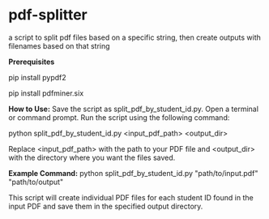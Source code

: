 # pdf-splitter
a script to split pdf files based on a specific string, then create outputs with filenames based on that string

**Prerequisites**

pip install pypdf2

pip install pdfminer.six


**How to Use:**
Save the script as split_pdf_by_student_id.py.
Open a terminal or command prompt.
Run the script using the following command:

python split_pdf_by_student_id.py <input_pdf_path> <output_dir>

Replace <input_pdf_path> with the path to your PDF file and <output_dir> with the directory where you want the files saved.

**Example Command:**
python split_pdf_by_student_id.py "path/to/input.pdf" "path/to/output"

This script will create individual PDF files for each student ID found in the input PDF and save them in the specified output directory.
